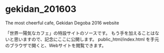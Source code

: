 # gekidan_201603
The most cheerful cafe, Gekidan Degoba 2016 website 

「世界一陽気なカフェ」の特設サイトのソースです。
もう手を加えることはないと思いますので、記念にここに公開します。
public_html/index.html を手元のブラウザで開くと、Webサイトを閲覧できます。
